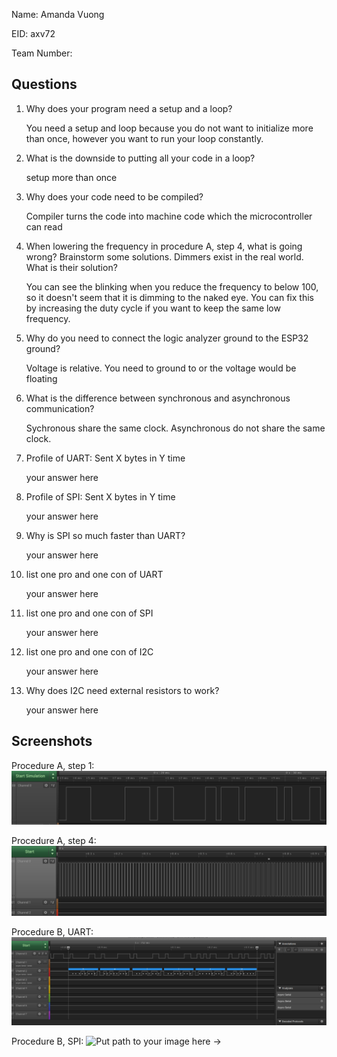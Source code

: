 Name: Amanda Vuong

EID: axv72

Team Number:

## Questions

1. Why does your program need a setup and a loop?

    You need a setup and loop because you do not want to initialize more than once, however you want to run your loop constantly. 

2. What is the downside to putting all your code in a loop? 

    setup more than once

3. Why does your code need to be compiled?

    Compiler turns the code into machine code which the microcontroller can read

4. When lowering the frequency in procedure A, step 4, what is going wrong? Brainstorm some solutions. Dimmers exist in the real world. What is their solution?

    You can see the blinking when you reduce the frequency to below 100, so it doesn't seem that it is dimming to the naked eye. You can fix this by increasing the duty cycle if you want to keep the same low frequency.

5. Why do you need to connect the logic analyzer ground to the ESP32 ground?

    Voltage is relative. You need to ground to or the voltage would be floating

6. What is the difference between synchronous and asynchronous communication?

    Sychronous share the same clock. Asynchronous do not share the same clock.

7. Profile of UART: Sent X bytes in Y time 

    your answer here

8. Profile of SPI: Sent X bytes in Y time

    your answer here

9. Why is SPI so much faster than UART?

    your answer here

10. list one pro and one con of UART

    your answer here

11. list one pro and one con of SPI

    your answer here

12. list one pro and one con of I2C

    your answer here

13. Why does I2C need external resistors to work?

    your answer here

## Screenshots

Procedure A, step 1:
![Put path to your image here ->](img/lab1pic2.PNG)

Procedure A, step 4:
![Put path to your image here ->](img/lab1pic3.PNG)

Procedure B, UART:
![Put path to your image here ->](img/lab1pic4.png)

Procedure B, SPI:
![Put path to your image here ->](img/placeholder.png)
